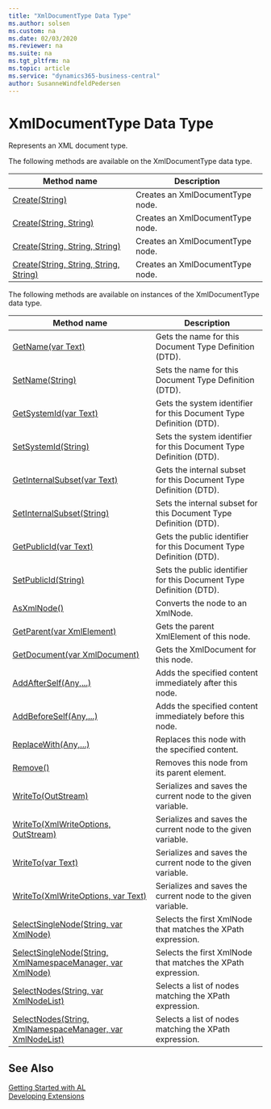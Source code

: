 ```yaml
---
title: "XmlDocumentType Data Type"
ms.author: solsen
ms.custom: na
ms.date: 02/03/2020
ms.reviewer: na
ms.suite: na
ms.tgt_pltfrm: na
ms.topic: article
ms.service: "dynamics365-business-central"
author: SusanneWindfeldPedersen
---
```

[//]: # (START>DO_NOT_EDIT)
[//]: # (IMPORTANT:Do not edit any of the content between here and the END>DO_NOT_EDIT.)
[//]: # (Any modifications should be made in the .xml files in the ModernDev repo.)
# XmlDocumentType Data Type
Represents an XML document type.


The following methods are available on the XmlDocumentType data type.


|Method name|Description|
|-----------|-----------|
|[Create(String)](xmldocumenttype-create-string-method.md)|Creates an XmlDocumentType node.|
|[Create(String, String)](xmldocumenttype-create-string-string-method.md)|Creates an XmlDocumentType node.|
|[Create(String, String, String)](xmldocumenttype-create-string-string-string-method.md)|Creates an XmlDocumentType node.|
|[Create(String, String, String, String)](xmldocumenttype-create-string-string-string-string-method.md)|Creates an XmlDocumentType node.|

The following methods are available on instances of the XmlDocumentType data type.

|Method name|Description|
|-----------|-----------|
|[GetName(var Text)](xmldocumenttype-getname-method.md)|Gets the name for this Document Type Definition (DTD).|
|[SetName(String)](xmldocumenttype-setname-method.md)|Sets the name for this Document Type Definition (DTD).|
|[GetSystemId(var Text)](xmldocumenttype-getsystemid-method.md)|Gets the system identifier for this Document Type Definition (DTD).|
|[SetSystemId(String)](xmldocumenttype-setsystemid-method.md)|Sets the system identifier for this Document Type Definition (DTD).|
|[GetInternalSubset(var Text)](xmldocumenttype-getinternalsubset-method.md)|Gets the internal subset for this Document Type Definition (DTD).|
|[SetInternalSubset(String)](xmldocumenttype-setinternalsubset-method.md)|Sets the internal subset for this Document Type Definition (DTD).|
|[GetPublicId(var Text)](xmldocumenttype-getpublicid-method.md)|Gets the public identifier for this Document Type Definition (DTD).|
|[SetPublicId(String)](xmldocumenttype-setpublicid-method.md)|Sets the public identifier for this Document Type Definition (DTD).|
|[AsXmlNode()](xmldocumenttype-asxmlnode-method.md)|Converts the node to an XmlNode.|
|[GetParent(var XmlElement)](xmldocumenttype-getparent-method.md)|Gets the parent XmlElement of this node.|
|[GetDocument(var XmlDocument)](xmldocumenttype-getdocument-method.md)|Gets the XmlDocument for this node.|
|[AddAfterSelf(Any,...)](xmldocumenttype-addafterself-method.md)|Adds the specified content immediately after this node.|
|[AddBeforeSelf(Any,...)](xmldocumenttype-addbeforeself-method.md)|Adds the specified content immediately before this node.|
|[ReplaceWith(Any,...)](xmldocumenttype-replacewith-method.md)|Replaces this node with the specified content.|
|[Remove()](xmldocumenttype-remove-method.md)|Removes this node from its parent element.|
|[WriteTo(OutStream)](xmldocumenttype-writeto-outstream-method.md)|Serializes and saves the current node to the given variable.|
|[WriteTo(XmlWriteOptions, OutStream)](xmldocumenttype-writeto-xmlwriteoptions-outstream-method.md)|Serializes and saves the current node to the given variable.|
|[WriteTo(var Text)](xmldocumenttype-writeto-text-method.md)|Serializes and saves the current node to the given variable.|
|[WriteTo(XmlWriteOptions, var Text)](xmldocumenttype-writeto-xmlwriteoptions-text-method.md)|Serializes and saves the current node to the given variable.|
|[SelectSingleNode(String, var XmlNode)](xmldocumenttype-selectsinglenode-string-xmlnode-method.md)|Selects the first XmlNode that matches the XPath expression.|
|[SelectSingleNode(String, XmlNamespaceManager, var XmlNode)](xmldocumenttype-selectsinglenode-string-xmlnamespacemanager-xmlnode-method.md)|Selects the first XmlNode that matches the XPath expression.|
|[SelectNodes(String, var XmlNodeList)](xmldocumenttype-selectnodes-string-xmlnodelist-method.md)|Selects a list of nodes matching the XPath expression.|
|[SelectNodes(String, XmlNamespaceManager, var XmlNodeList)](xmldocumenttype-selectnodes-string-xmlnamespacemanager-xmlnodelist-method.md)|Selects a list of nodes matching the XPath expression.|

[//]: # (IMPORTANT: END>DO_NOT_EDIT)
## See Also
[Getting Started with AL](../../devenv-get-started.md)  
[Developing Extensions](../../devenv-dev-overview.md)  